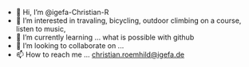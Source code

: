 - 👋 Hi, I’m @igefa-Christian-R
- 👀 I’m interested in travaling, bicycling, outdoor climbing on a course, listen to music,
- 🌱 I’m currently learning ... what is possible with github
- 💞️ I’m looking to collaborate on ...
- 📫 How to reach me ... christian.roemhild@igefa.de

<!---
igefa-Christian-R/igefa-Christian-R is a ✨ special ✨ repository because its `README.md` (this file) appears on your GitHub profile.
You can click the Preview link to take a look at your changes.
--->
